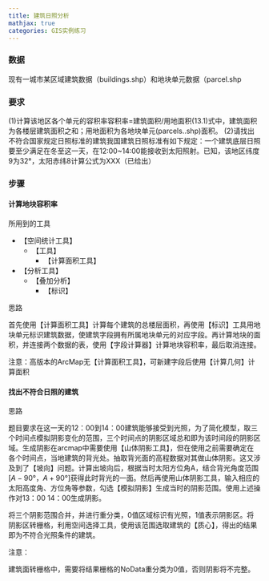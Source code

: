 ```yaml
---
title: 建筑日照分析
mathjax: true
categories: GIS实例练习
---
```

### 数据

现有一城市某区域建筑数据（buildings.shp）和地块单元数据（parcel.shp

### 要求

(1)计算该地区各个单元的容积率容积率=建筑面积/用地面积(13.1)式中，建筑面积为各楼层建筑面积之和；用地面积为各地块单元(parcels..shp)面积。
(2)请找出不符合国家规定日照标准的建筑我国建筑日照标准有如下规定：一个建筑底层日照要至少满足在冬至这一天，在12:00~14:00能接收到太阳照射。已知，该地区纬度9为32°，太阳赤纬8计算公式为XXX（已给出）

### 步骤

#### 计算地块容积率

所用到的工具

- 【空间统计工具】
  - 【工具】
    - 【计算面积工具】
- 【分析工具】
  - 【叠加分析】
    - 【标识】

思路

首先使用【计算面积工具】计算每个建筑的总楼层面积，再使用【标识】工具用地块单元标识建筑数据，使建筑字段拥有所属地块单元的对应字段。再计算地块的面积，并连接两个数据的表，使用【字段计算器】计算地块容积率，最后取消连接。

注意：高版本的ArcMap无【计算面积工具】，可新建字段后使用【计算几何】计算面积

#### 找出不符合日照的建筑

思路

题目要求在这一天的12：00到14：00建筑能够接受到光照，为了简化模型，取三个时间点模拟阴影变化的范围，三个时间点的阴影区域总和即为该时间段的阴影区域。生成阴影在arcmap中需要使用【山体阴影工具】，但在使用之前需要确定在各个时间点，当地建筑的背光处。抽取背光面的高程数据对其做山体阴影。这又涉及到了【坡向】问题。计算出坡向后，根据当时太阳方位角A，结合背光角度范围$[A-90°，A+90°]$获得此时背光的一面。然后再使用山体阴影工具，输入相应的太阳高度角、方位角等参数，勾选【模拟阴影】生成当时的阴影范围。使用上述操作对13：00 14：00生成阴影。

将三个阴影范围合并，并进行重分类，0值区域标识有光照，1值表示阴影区。将阴影区转栅格，利用空间选择工具，使用该范围选取建筑的【质心】，得出的结果即为不符合光照条件的建筑。

注意：

建筑面转栅格中，需要将结果栅格的NoData重分类为0值，否则阴影将不完整。

